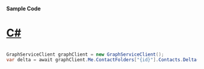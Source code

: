 #### Sample Code
# [C#](#tab/Csharp)

```C#

GraphServiceClient graphClient = new GraphServiceClient();
var delta = await graphClient.Me.ContactFolders["{id}"].Contacts.Delta().Request().Select("displayName").GetAsync();

```